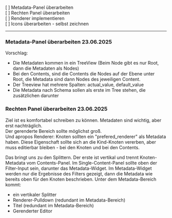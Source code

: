 [ ] Metadata-Panel überarbeiten  
[ ] Rechten Panel überarbeiten  
[ ] Renderer implementieren  
[ ] Icons überarbeiten - selbst zeichnen  

---

### Metadata-Panel überarbeiten  23.06.2025
Vorschlag:
- Die Metadaten kommen in ein TreeView (Beim Node gibt es nur Root, dann die Metadaten als Nodes)
- Bei den Contents, sind die Contents die Nodes auf der Ebene unter Root, die Metadata sind dann Nodes des jeweiligen Content.
- Der Treeview hat mehrere Spalten: actual_value, default_value
- Die Metadata nach Schema sollen als erste im Tree stehen, die zusätzlichen darunter

### Rechten Panel überarbeiten 23.06.2025
Ziel ist es komfortabel schreiben zu können. Metadaten sind wichtig, aber erst nachträglich.  
Der gerenderte Bereich sollte möglichst groß.  
Und apropos Renderer: Knoten sollten ein "prefered_renderer" als Metadata haben. Diese Eigenschaft sollte sich an die Kind-Knoten vererben, aber muss editierbar bleiben - bei den Knoten und bei den Contents.  

Das bringt uns zu den Splittern.
Der erste ist vertikal und trennt Knoten-Metadata vom Contents-Panel.
Im Single-Content-Panel sollte oben der Filter-Input sein, darunter das Metadata-Widget. Im Metadata-Widget werden nur die Ergebnisse des Filters gezeigt, dann die Metadata wie bereits oben für den Knoten beschrieben.
Unter dem Metadata-Bereich kommt:
- ein vertikaler Splitter
- Renderer-Pulldown (redundant im Metadata-Bereich)
- Titel (redundant im Metadata-Bereich)
- Gerenderter Editor
